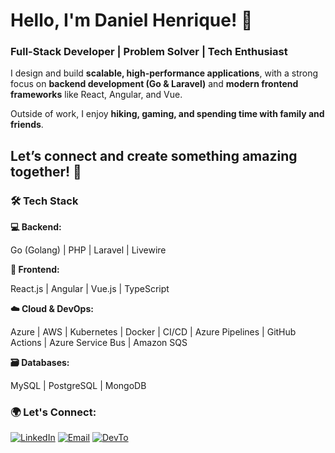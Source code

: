 # **Hello, I'm Daniel Henrique! 👋**

### **Full-Stack Developer | Problem Solver | Tech Enthusiast**

I design and build **scalable, high-performance applications**, with a strong focus on **backend development (Go & Laravel)** and **modern frontend frameworks** like React, Angular, and Vue.

Outside of work, I enjoy **hiking, gaming, and spending time with family and friends**.

Let’s connect and create something amazing together! 🚀
---
### **🛠 Tech Stack**

**💻 Backend:**

Go (Golang) | PHP | Laravel | Livewire

**🎨 Frontend:**

React.js | Angular | Vue.js | TypeScript 

**☁️ Cloud & DevOps:**

Azure | AWS | Kubernetes | Docker | CI/CD | Azure Pipelines | GitHub Actions | Azure Service Bus | Amazon SQS

**🗃 Databases:**

MySQL | PostgreSQL | MongoDB

### 🌍 Let's Connect:

[![LinkedIn](https://skillicons.dev/icons?i=linkedin)](https://www.linkedin.com/in/medanielsantos)  [![Email](https://skillicons.dev/icons?i=gmail)](mailto:me@danielsantos.me) [![DevTo](https://skillicons.dev/icons?i=devto)]([mailto:me@danielsantos.me](https://dev.to/medanielsantos)) 



